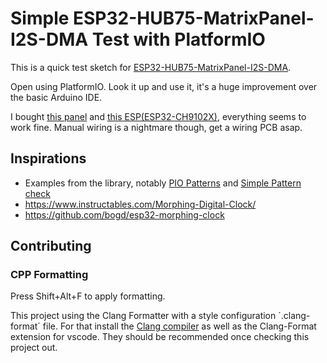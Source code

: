 # Simple ESP32-HUB75-MatrixPanel-I2S-DMA Test with PlatformIO

This is a quick test sketch for [ESP32-HUB75-MatrixPanel-I2S-DMA](https://github.com/mrfaptastic/ESP32-HUB75-MatrixPanel-I2S-DMA). 

Open using PlatformIO. Look it up and use it, it's a huge improvement over the basic Arduino IDE. 

I bought [this panel](https://www.aliexpress.com/item/32810362851.html) and [this ESP(ESP32-CH9102X)](https://www.aliexpress.com/item/32959541446.html), everything seems to work fine. Manual wiring is a nightmare though, get a wiring PCB asap. 

## Inspirations
- Examples from the library, notably [PIO Patterns](https://github.com/mrfaptastic/ESP32-HUB75-MatrixPanel-I2S-DMA/tree/master/examples/PIO_TestPatterns) and [Simple Pattern check](https://github.com/mrfaptastic/ESP32-HUB75-MatrixPanel-I2S-DMA/tree/master/examples/1_SimpleTestShapes)
- https://www.instructables.com/Morphing-Digital-Clock/
- https://github.com/bogd/esp32-morphing-clock


## Contributing
### CPP Formatting
Press Shift+Alt+F to apply formatting. 

This project using the Clang Formatter with a style configuration ´.clang-format´ file. 
For that install the [Clang compiler](https://github.com/nextcloud/desktop/wiki) as well as the Clang-Format extension for vscode. 
They should be recommended once checking this project out. 
